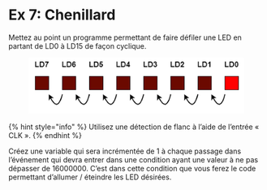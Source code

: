 # Ex 7: Chenillard

Mettez au point un programme permettant de faire défiler une LED en partant de LD0 à LD15 de façon cyclique.

<figure><img src="../.gitbook/assets/Defilement.PNG" alt=""><figcaption></figcaption></figure>

{% hint style="info" %}
Utilisez une détection de flanc à l’aide de l’entrée « CLK ».
{% endhint %}

Créez une variable qui sera incrémentée de 1 à chaque passage dans l’événement qui devra entrer dans une condition ayant une valeur à ne pas dépasser de 16000000. C’est dans cette condition que vous ferez le code permettant d’allumer / éteindre les LED désirées.
